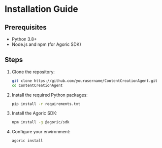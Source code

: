 
# Installation Guide

## Prerequisites
- Python 3.8+
- Node.js and npm (for Agoric SDK)

## Steps
1. Clone the repository:
   ```bash
   git clone https://github.com/yourusername/ContentCreationAgent.git
   cd ContentCreationAgent
   ```

2. Install the required Python packages:
   ```bash
   pip install -r requirements.txt
   ```

3. Install the Agoric SDK:
   ```bash
   npm install -g @agoric/sdk
   ```

4. Configure your environment:
   ```bash
   agoric install
   ```
